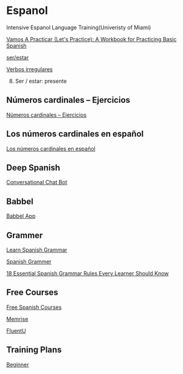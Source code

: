 # Espanol 
Intensive Espanol Language Training(Univeristy of Miami)

[Vamos A Practicar (Let's Practice): A Workbook for Practicing Basic Spanish ](https://www.amazon.com/Vamos-Practicar-Lets-Practice-Practicing/dp/0405472137)

[ser/estar](https://aprenderespanol.org/verbos/ser-estar.html)

[Verbos irregulares](https://www.spanishunicorn.com/verbos-irregulares-en-presente/)


8. Ser / estar: presente

## Números cardinales – Ejercicios
[Números cardinales – Ejercicios](https://espanol.lingolia.com/es/vocabulario/numeros-fechas-horas/numeros-cardinales/numeros-cardinales-ejercicios)

## Los números cardinales en español
[Los números cardinales en español](https://espanol.lingolia.com/es/vocabulario/numeros-fechas-horas/numeros-cardinales)

## Deep Spanish
[Conversational Chat Bot](https://www.bergesinstitutespanish.com/deep-spanish)

## Babbel
[Babbel App](https://get.babbel.com/promo_ame_usa-en_semnb_desktop_prices?learn_lang=QMS)

## Grammer
[Learn Spanish Grammar](https://preply.com/en/learn/spanish/grammar)

[Spanish Grammer](https://tildesites.bowdoin.edu/~eyepes/newgr/ats/)

[18 Essential Spanish Grammar Rules Every Learner Should Know](https://www.fluentu.com/blog/spanish/spanish-grammar-rules/#toc_1)

## Free Courses
[Free Spanish Courses](https://www.spanish.academy/blog/take-a-class-top-10-free-spanish-language-courses/)

[Memrise](https://app.memrise.com/)

[FluentU](https://www.fluentu.com/)

## Training Plans
[Beginner](https://chatgpt.com/share/e/676568ec-fa00-8009-940e-4c314ec4b72a)


